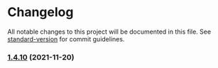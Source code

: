 # Changelog

All notable changes to this project will be documented in this file. See [standard-version](https://github.com/conventional-changelog/standard-version) for commit guidelines.

### [1.4.10](https://github.com/koatty/koatty_store/compare/v1.4.8...v1.4.10) (2021-11-20)
